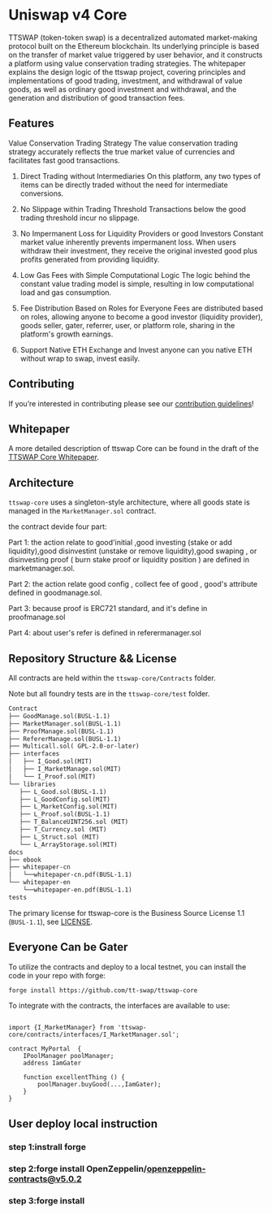 # Uniswap v4 Core



TTSWAP (token-token swap) is a decentralized automated market-making protocol built on the Ethereum blockchain. Its underlying principle is based on the transfer of market value triggered by user behavior, and it constructs a platform using value conservation trading strategies.
The whitepaper explains the design logic of the ttswap project, covering principles and implementations of good trading, investment, and withdrawal of value goods, as well as ordinary good investment and withdrawal, and the generation and distribution of good transaction fees.

## Features
Value Conservation Trading Strategy
The value conservation trading strategy accurately reflects the true market value of currencies and facilitates fast good transactions.

1. Direct Trading without Intermediaries
On this platform, any two types of items can be directly traded without the need for intermediate conversions.

2. No Slippage within Trading Threshold
Transactions below the good trading threshold incur no slippage.

3. No Impermanent Loss for Liquidity Providers or good Investors
Constant market value inherently prevents impermanent loss. When users withdraw their investment, they receive the original invested good plus profits generated from providing liquidity.

4. Low Gas Fees with Simple Computational Logic
The logic behind the constant value trading model is simple, resulting in low computational load and gas consumption.

5. Fee Distribution Based on Roles for Everyone
Fees are distributed based on roles, allowing anyone to become a good investor (liquidity provider), goods seller, gater, referrer, user, or platform role, sharing in the platform's growth earnings.

6. Support Native ETH Exchange and Invest
anyone can you native ETH without wrap to swap, invest easily.
## Contributing

If you’re interested in contributing please see our [contribution guidelines](./CONTRIBUTING.md)!

## Whitepaper

A more detailed description of ttswap Core can be found in the draft of the [TTSWAP Core Whitepaper](./docs/whitepaper_en.pdf).

## Architecture

`ttswap-core` uses a singleton-style architecture, where all goods state is managed in the `MarketManager.sol` contract.

the contract devide four part:

Part 1: the action relate to good'initial ,good investing (stake or add liquidity),good disinvestint (unstake or remove liquidity),good swaping , or disinvesting proof ( burn stake proof or liquidity position )  are defined in marketmanager.sol.

Part 2: the action relate good config , collect fee of good , good's attribute defined in goodmanage.sol.

Part 3: because proof is ERC721 standard, and it's define in proofmanage.sol

Part 4: about user's refer is defined in referermanager.sol

## Repository Structure && License

All contracts are held within the `ttswap-core/Contracts` folder.

Note  but all foundry tests are in the `ttswap-core/test` folder.

```markdown
Contract
├── GoodManage.sol(BUSL-1.1)  
├── MarketManager.sol(BUSL-1.1)  
├── ProofManage.sol(BUSL-1.1)  
├── RefererManage.sol(BUSL-1.1) 
├── Multicall.sol( GPL-2.0-or-later)
├── interfaces  
│   ├── I_Good.sol(MIT)  
│   ├── I_MarketManage.sol(MIT)  
│   └── I_Proof.sol(MIT)   
└── libraries      
   ├── L_Good.sol(BUSL-1.1)    
   ├── L_GoodConfig.sol(MIT)     
   ├── L_MarketConfig.sol(MIT)    
   ├── L_Proof.sol(BUSL-1.1)   
   ├── T_BalanceUINT256.sol (MIT)     
   ├── T_Currency.sol (MIT)       
   ├── L_Struct.sol (MIT)     
   └── L_ArrayStorage.sol(MIT)    
docs
├── ebook
├── whitepaper-cn
│   └──whitepaper-cn.pdf(BUSL-1.1)
└── whitepaper-en
    └──whitepaper-en.pdf(BUSL-1.1)
tests

```
The primary license for ttswap-core is the Business Source License 1.1 (`BUSL-1.1`), see [LICENSE](https://github.com/tt-swap/ttswap-core/blob/main/LICENSE).

## Everyone Can be Gater

To utilize the contracts and deploy to a local testnet, you can install the code in your repo with forge:

```markdown
forge install https://github.com/tt-swap/ttswap-core
```

To integrate with the contracts, the interfaces are available to use:

```solidity

import {I_MarketManager} from 'ttswap-core/contracts/interfaces/I_MarketManager.sol';

contract MyPortal  {
    IPoolManager poolManager;
    address IamGater

    function excellentThing () {
        poolManager.buyGood(...,IamGater);
    }
}

```

## User deploy local instruction
###  step 1:instrall forge
###  step 2:forge install OpenZeppelin/openzeppelin-contracts@v5.0.2
###  step 3:forge install 
